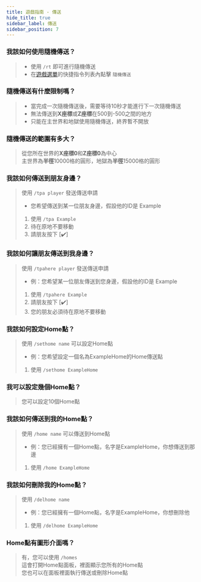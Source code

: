```yaml
---
title: 遊戲指南 - 傳送
hide_title: true
sidebar_label: 傳送
sidebar_position: 7
---
```


### 我該如何使用隨機傳送？
> - 使用 `/rt` 即可進行隨機傳送
> - 在[遊戲選單](/gameguide/basic#我要怎麼打開遊戲選單)的快捷指令列表內點擊 `隨機傳送`

### 隨機傳送有什麼限制嗎？
> - 當完成一次隨機傳送後，需要等待10秒才能進行下一次隨機傳送  
> - 無法傳送到**X座標**或**Z座標**在500到-500之間的地方  
> - 只能在主世界和地獄使用隨機傳送，終界暫不開放

### 隨機傳送的範圍有多大？
> 從您所在世界的**X座標0**和**Z座標0**為中心  
> 主世界為**半徑**10000格的圓形，地獄為**半徑**15000格的圓形

### 我該如何傳送到朋友身邊？
> 使用 `/tpa player` 發送傳送申請  
>
> - 您希望傳送到某一位朋友身邊，假設他的ID是 Example
> 1. 使用 `/tpa Example`
> 2. 待在原地不要移動
> 3. 請朋友按下 [✔️]

### 我該如何讓朋友傳送到我身邊？
> 使用 `/tpahere player` 發送傳送申請  
>
> - 例：您希望某一位朋友傳送到您身邊，假設他的ID是 Example
> 1. 使用 `/tpahere Example`
> 2. 請朋友按下 [✔️]
> 3. 您的朋友必須待在原地不要移動

### 我該如何設定Home點？
> 使用 `/sethome name` 可以設定Home點
>
> - 例：您希望設定一個名為ExampleHome的Home傳送點
> 1. 使用 `/sethome ExampleHome`

### 我可以設定幾個Home點？
> 您可以設定10個Home點

### 我該如何傳送到我的Home點？
> 使用 `/home name` 可以傳送到Home點
>
> - 例：您已經擁有一個Home點，名字是ExampleHome，你想傳送到那邊
> 1. 使用 `/home ExampleHome`

### 我該如何刪除我的Home點？
> 使用 `/delhome name`
>
> - 例：您已經擁有一個Home點，名字是ExampleHome，你想刪除他
> 1. 使用 `/delhome ExampleHome`

### Home點有圖形介面嗎？
> 有，您可以使用 `/homes`  
> 這會打開Home點面板，裡面顯示您所有的Home點  
> 您也可以在面板裡面執行傳送或刪除Home點
